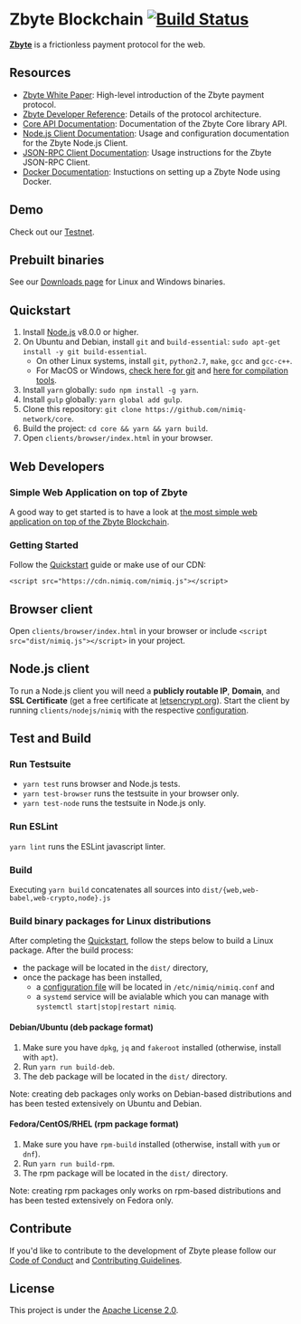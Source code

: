 # Zbyte Blockchain [![Build Status](https://travis-ci.org/nimiq-network/core.svg)](https://travis-ci.org/nimiq-network/core)

**[Zbyte](https://nimiq.com/)** is a frictionless payment protocol for the web.

## Resources

- [Zbyte White Paper](https://medium.com/nimiq-network/nimiq-a-peer-to-peer-payment-protocol-native-to-the-web-ffd324bb084): High-level introduction of the Zbyte payment protocol.
- [Zbyte Developer Reference](https://nimiq-network.github.io/developer-reference/): Details of the protocol architecture.
- [Core API Documentation](https://doc.esdoc.org/github.com/nimiq-network/core/): Documentation of the Zbyte Core library API.
- [Node.js Client Documentation](doc/nodejs-client.md): Usage and configuration documentation for the Zbyte Node.js Client.
- [JSON-RPC Client Documentation](doc/json-rpc-client.md): Usage instructions for the Zbyte JSON-RPC Client.
- [Docker Documentation](doc/docker.md): Instuctions on setting up a Zbyte Node using Docker.

## Demo
Check out our [Testnet](https://nimiq-testnet.com).

## Prebuilt binaries
See our [Downloads page](https://nimiq.com/#downloads) for Linux and Windows binaries.

## Quickstart

1. Install [Node.js](https://nodejs.org) v8.0.0 or higher.
2. On Ubuntu and Debian, install `git` and `build-essential`: `sudo apt-get install -y git build-essential`.
    - On other Linux systems, install `git`, `python2.7`, `make`, `gcc` and `gcc-c++`.
    - For MacOS or Windows, [check here for git](https://git-scm.com/downloads) and [here for compilation tools](https://github.com/nodejs/node-gyp#on-mac-os-x).
3. Install `yarn` globally: `sudo npm install -g yarn`.
4. Install `gulp` globally:  `yarn global add gulp`.
5. Clone this repository: `git clone https://github.com/nimiq-network/core`.
6. Build the project: `cd core && yarn && yarn build`.
7. Open `clients/browser/index.html` in your browser.

## Web Developers
### Simple Web Application on top of Zbyte
A good way to get started is to have a look at [the most simple web application on top of the Zbyte Blockchain](https://demo.nimiq.com/).

### Getting Started
Follow the [Quickstart](#quickstart) guide or make use of our CDN:

```
<script src="https://cdn.nimiq.com/nimiq.js"></script>
```

## Browser client

Open `clients/browser/index.html` in your browser or include `<script src="dist/nimiq.js"></script>` in your project.

## Node.js client

To run a Node.js client you will need a **publicly routable IP**, **Domain**, and **SSL Certificate** (get a free certificate at [letsencrypt.org](https://letsencrypt.org/)). Start the client by running `clients/nodejs/nimiq` with the respective [configuration](doc/nodejs-client.md).

## Test and Build

### Run Testsuite
- `yarn test` runs browser and Node.js tests.
- `yarn test-browser` runs the testsuite in your browser only.
- `yarn test-node` runs the testsuite in Node.js only.

### Run ESLint
`yarn lint` runs the ESLint javascript linter.

### Build
Executing `yarn build` concatenates all sources into `dist/{web,web-babel,web-crypto,node}.js`

### Build binary packages for Linux distributions

After completing the [Quickstart](#quickstart), follow the steps below to build a Linux package. After the build process:
- the package will be located in the `dist/` directory, 
- once the package has been installed,
    - a [configuration file](#run-node-js-client) will be located in `/etc/nimiq/nimiq.conf` and
    - a `systemd` service will be avialable which you can manage with `systemctl start|stop|restart nimiq`. 

#### Debian/Ubuntu (deb package format)

1. Make sure you have `dpkg`, `jq` and `fakeroot` installed (otherwise, install with `apt`).
2. Run `yarn run build-deb`.
3. The deb package will be located in the `dist/` directory.

Note: creating deb packages only works on Debian-based distributions and has been tested extensively on Ubuntu and Debian.

#### Fedora/CentOS/RHEL (rpm package format)

1. Make sure you have `rpm-build` installed (otherwise, install with `yum` or `dnf`).
2. Run `yarn run build-rpm`.
3. The rpm package will be located in the `dist/` directory.

Note: creating rpm packages only works on rpm-based distributions and has been tested extensively on Fedora only.

## Contribute

If you'd like to contribute to the development of Zbyte please follow our [Code of Conduct](/.github/CODE_OF_CONDUCT.md) and [Contributing Guidelines](/.github/CONTRIBUTING.md).

## License

This project is under the [Apache License 2.0](./LICENSE.md).
